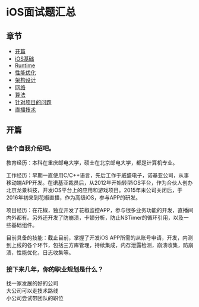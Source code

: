 # iOS面试题汇总

## 章节
- [开篇](#开篇)  
- [iOS基础](https://github.com/buptwsgprivate/iOSInterview/blob/master/iOS基础.md)
- [Runtime](https://github.com/buptwsgprivate/iOSInterview/blob/master/Runtime.md)
- [性能优化](https://github.com/buptwsgprivate/iOSInterview/blob/master/性能优化.md)
- [架构设计](https://github.com/buptwsgprivate/iOSInterview/blob/master/架构设计.md)
- [网络](https://github.com/buptwsgprivate/iOSInterview/blob/master/网络.md)
- [算法](https://github.com/buptwsgprivate/iOSInterview/blob/master/算法.md)
- [针对项目的问题](https://github.com/buptwsgprivate/iOSInterview/blob/master/针对项目的问题.md)
- [直播技术](https://github.com/buptwsgprivate/iOSInterview/blob/master/直播技术.md)

## 开篇
### 做个自我介绍吧。
教育经历：本科在重庆邮电大学，硕士在北京邮电大学，都是计算机专业。  

工作经历：早期一直使用C/C++语言，先后工作于威盛电子，诺基亚公司，从事移动端APP开发。在诺基亚裁员后，从2012年开始转型iOS平台，作为合伙人创办北京龙景科技，开发iOS平台上的应用和游戏项目。2015年末公司关闭后，于2016年初来到花椒直播，作为高级iOS，参与APP的研发。  

项目经历：在花椒，独立开发了花椒监控APP，参与很多业务功能的开发，直播间内外都有。另外还开发了防崩溃，卡顿分析，防止NSTimer的循环引用，以及一些基础组件。  

目前具备的技能：截止目前，掌握了开发iOS APP所需的从账号申请，开发，内测到上线的各个环节，包括三方库管理，持续集成，内存泄露检测，崩溃收集，防崩溃，性能优化，日志收集等。  

### 接下来几年，你的职业规划是什么？
找一家发展的好的公司  
大公司可以走技术路线  
小公司尝试带团队的职位  

